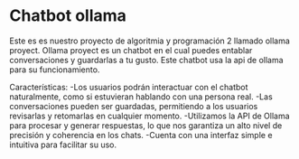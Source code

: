 # Chatbot ollama
Este es es nuestro proyecto de algoritmia y programación 2 llamado ollama proyect. Ollama proyect es un chatbot en el cual puedes entablar conversaciones y guardarlas a tu gusto. Este chatbot usa la api de ollama para su funcionamiento.

Características:
-Los usuarios podrán interactuar con el chatbot naturalmente, como si estuvieran hablando con una persona real.
-Las conversaciones pueden ser guardadas, permitiendo a los usuarios revisarlas y retomarlas en cualquier momento.
-Utilizamos la API de Ollama para procesar y generar respuestas, lo que nos garantiza un alto nivel de precisión y coherencia en los chats.
-Cuenta con una interfaz simple e intuitiva para facilitar su uso.
